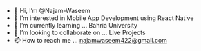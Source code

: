 - 👋 Hi, I’m @Najam-Waseem
- 👀 I’m interested in Mobile App Development using React Native 
- 🌱 I’m currently learning ... Bahria University 
- 💞️ I’m looking to collaborate on ... Live Projects
- 📫 How to reach me ... najamwaseem422@gmail.com

<!---
Najam-Waseem/Najam-Waseem is a ✨ special ✨ repository because its `README.md` (this file) appears on your GitHub profile.
You can click the Preview link to take a look at your changes.
--->
